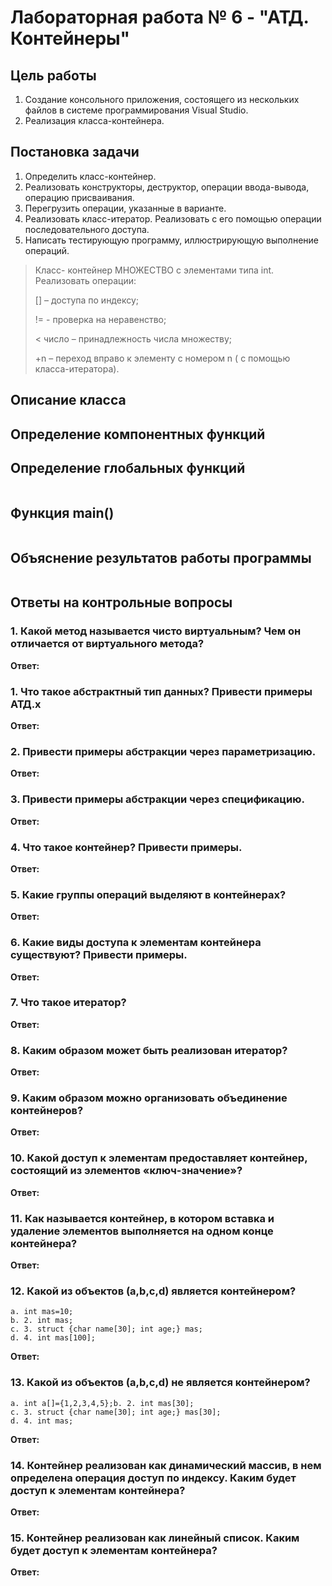 # Лабораторная работа № 6 - "АТД. Контейнеры"

## Цель работы
1. Создание консольного приложения, состоящего из нескольких файлов в системе
   программирования Visual Studio.
2. Реализация класса-контейнера.

## Постановка задачи
1. Определить класс-контейнер.
2. Реализовать конструкторы, деструктор, операции ввода-вывода, операцию присваивания.
3. Перегрузить операции, указанные в варианте.
4. Реализовать класс-итератор. Реализовать с его помощью операции последовательного доступа.
5. Написать тестирующую программу, иллюстрирующую выполнение операций.

> Класс- контейнер МНОЖЕСТВО с элементами типа int.
> Реализовать операции:
> 
> [] – доступа по индексу;
> 
> != - проверка на неравенство;
> 
> < число – принадлежность числа множеству;
> 
> +n – переход вправо к элементу с номером n ( с помощью класса-итератора).

## Описание класса


## Определение компонентных функций


## Определение глобальных функций
```

```

## Функция main()
```

```

## Объяснение результатов работы программы
```

```

## Ответы на контрольные вопросы
### 1. Какой метод называется чисто виртуальным? Чем он отличается от виртуального метода?
**Ответ:** 
### 1. Что такое абстрактный тип данных? Привести примеры АТД.x
**Ответ:**
### 2. Привести примеры абстракции через параметризацию.
**Ответ:**
### 3. Привести примеры абстракции через спецификацию.
**Ответ:**
### 4. Что такое контейнер? Привести примеры.
**Ответ:**
### 5. Какие группы операций выделяют в контейнерах?
**Ответ:**
### 6. Какие виды доступа к элементам контейнера существуют? Привести примеры.
**Ответ:**
### 7. Что такое итератор?
**Ответ:**
### 8. Каким образом может быть реализован итератор?
**Ответ:**
### 9. Каким образом можно организовать объединение контейнеров?
**Ответ:**
### 10. Какой доступ к элементам предоставляет контейнер, состоящий из элементов «ключ-значение»?
**Ответ:**
### 11. Как называется контейнер, в котором вставка и удаление элементов выполняется на одном конце контейнера?
**Ответ:**
### 12. Какой из объектов (a,b,c,d) является контейнером?
    a. int mas=10;
    b. 2. int mas;
    c. 3. struct {char name[30]; int age;} mas;
    d. 4. int mas[100];
**Ответ:**
### 13. Какой из объектов (a,b,c,d) не является контейнером?
    a. int a[]={1,2,3,4,5};b. 2. int mas[30];
    c. 3. struct {char name[30]; int age;} mas[30];
    d. 4. int mas;
**Ответ:**
### 14. Контейнер реализован как динамический массив, в нем определена операция доступ по индексу. Каким будет доступ к элементам контейнера?
**Ответ:**
### 15. Контейнер реализован как линейный список. Каким будет доступ к элементам контейнера?
**Ответ:** 

